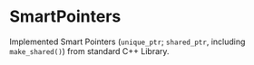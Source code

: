 # SmartPointers

Implemented Smart Pointers (`unique_ptr`; `shared_ptr`, including `make_shared()`) from standard C++ Library.
